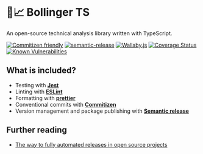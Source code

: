 # 🚀📈 Bollinger TS

An open-source technical analysis library written with TypeScript.

[![Commitizen friendly](https://img.shields.io/badge/commitizen-friendly-brightgreen.svg)](http://commitizen.github.io/cz-cli/)
[![semantic-release](https://img.shields.io/badge/%20%20%F0%9F%93%A6%F0%9F%9A%80-semantic--release-e10079.svg)](https://github.com/semantic-release/semantic-release)
[![Wallaby.js](https://img.shields.io/badge/wallaby.js-configured-green.svg)](https://wallabyjs.com)
[![Coverage Status](https://coveralls.io/repos/github/phmatray/bollinger/badge.svg?branch=master)](https://coveralls.io/github/phmatray/bollinger?branch=master)
[![Known Vulnerabilities](https://snyk.io//test/github/phmatray/bollinger/badge.svg?targetFile=package.json)](https://snyk.io//test/github/phmatray/bollinger?targetFile=package.json)

## What is included?

- Testing with **[Jest](https://jestjs.io/)**
- Linting with **[ESLint](https://eslint.org/)**
- Formatting with **[prettier](https://prettier.io/)**
- Conventional commits with **[Commitizen](http://commitizen.github.io/cz-cli/)**
- Version management and package publishing with **[Semantic release](https://semantic-release.gitbook.io/semantic-release/)**

## Further reading

- [The way to fully automated releases in open source projects](https://medium.com/@kevinkreuzer/the-way-to-fully-automated-releases-in-open-source-projects-44c015f38fd6)
